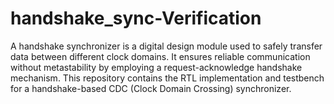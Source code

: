 # handshake_sync-Verification

A handshake synchronizer is a digital design module used to safely transfer data between different clock domains. It ensures reliable communication without metastability by employing a request-acknowledge handshake mechanism. This repository contains the RTL implementation and testbench for a handshake-based CDC (Clock Domain Crossing) synchronizer.
